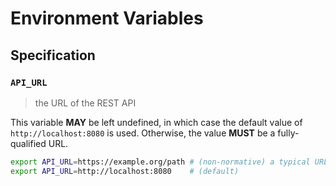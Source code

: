 # Environment Variables

## Specification

### `API_URL`

> the URL of the REST API

This variable **MAY** be left undefined, in which case the default value of `http://localhost:8080` is used.
Otherwise, the value **MUST** be a fully-qualified URL.

```bash
export API_URL=https://example.org/path # (non-normative) a typical URL for a web page
export API_URL=http://localhost:8080    # (default)
```
